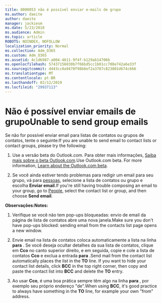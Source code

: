 ```yaml
---
title: 8000053 não é possível enviar e-mails de grupo
ms.author: daeite
author: daeite
manager: jackiesm
ms.date: 5/23/2018
ms.audience: Admin
ms.topic: article
ROBOTS: NOINDEX, NOFOLLOW
localization_priority: Normal
ms.collection: Adm_O365
ms.custom: Adm_O365
ms.assetid: 4c1d6987-a004-4611-9f4f-b129ab14706b
ms.openlocfilehash: 57437156030b7f66bd5cc1b01cc708e742a6e33f
ms.sourcegitcommit: dd43cc0a9470f98b8ef2a3787c823801d674c666
ms.translationtype: MT
ms.contentlocale: pt-BR
ms.lasthandoff: 02/12/2019
ms.locfileid: "29937113"
---
```

# <a name="unable-to-send-group-emails"></a><span data-ttu-id="f7fa6-102">Não é possível enviar emails de grupo</span><span class="sxs-lookup"><span data-stu-id="f7fa6-102">Unable to send group emails</span></span>

<span data-ttu-id="f7fa6-103">Se não for possível enviar email para listas de contatos ou grupos de contatos, tente o seguinte:</span><span class="sxs-lookup"><span data-stu-id="f7fa6-103">If you are unable to send email to contact lists or contact groups, please try the following:</span></span>
  
1. <span data-ttu-id="f7fa6-p101">Use a versão beta do Outlook.com. Para obter mais informações, [Saiba mais sobre o beta Outlook.com](https://support.office.com/article/e2261c7f-d413-4084-8f22-21282f42d8cf).</span><span class="sxs-lookup"><span data-stu-id="f7fa6-p101">Use Outlook.com beta. For more information, [Learn about the Outlook.com beta](https://support.office.com/article/e2261c7f-d413-4084-8f22-21282f42d8cf).</span></span>
    
2. <span data-ttu-id="f7fa6-106">Se você ainda estiver tendo problemas para redigir um email para seu grupo, vá para [pessoas](https://outlook.live.com/people/), selecione a lista de contatos ou grupo e escolha **Enviar email**.</span><span class="sxs-lookup"><span data-stu-id="f7fa6-106">If you're still having trouble composing an email to your group, go to [People](https://outlook.live.com/people/), select the contact list or group, and then choose **Send email**.</span></span>
    
 <span data-ttu-id="f7fa6-107">**Observações:**</span><span class="sxs-lookup"><span data-stu-id="f7fa6-107">**Notes:**</span></span>
  
1. <span data-ttu-id="f7fa6-108">Verifique se você não tem pop-ups bloqueadas: envio de email da página de lista de contatos abre uma nova janela.</span><span class="sxs-lookup"><span data-stu-id="f7fa6-108">Make sure you don't have pop-ups blocked: sending email from the contacts list page opens a new window.</span></span>
    
2. <span data-ttu-id="f7fa6-p102">Envie email na lista de contatos coloca automaticamente a lista na linha **para** . Se você deseja ocultar detalhes da sua lista de contatos, clique em **Cco** no canto superior direito, e em seguida, copie e cole a lista de contatos **Cco** e exclua a entrada **para** .</span><span class="sxs-lookup"><span data-stu-id="f7fa6-p102">Send mail from the contact list automatically places the list in the **TO** line. If you want to hide your contact list details, click **BCC** in the top right corner, then copy and paste the contact list into **BCC** and delete the **TO** entry.</span></span> 
    
3. <span data-ttu-id="f7fa6-111">Ao usar **Cco**, é uma boa prática sempre têm algo na linha **para** , por exemplo seu próprio endereço "de".</span><span class="sxs-lookup"><span data-stu-id="f7fa6-111">When using **BCC**, it's good practice to always have something in the **TO** line, for example your own "from" address.</span></span> 
    

